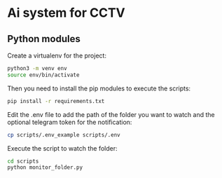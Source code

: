 # Ai system for CCTV

## Python modules

Create a virtualenv for the project:

```bash
python3 -m venv env
source env/bin/activate
```

Then you need to install the pip modules to execute the scripts:

```bash
pip install -r requirements.txt
```

Edit the .env file to add the path of the folder you want to watch and the optional telegram token for the notification:

```bash
cp scripts/.env_example scripts/.env
```

Execute the script to watch the folder:

```bash
cd scripts
python monitor_folder.py
```
